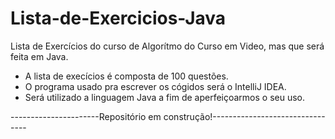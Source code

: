 # Lista-de-Exercicios-Java
Lista de Exercícios do curso de Algorítmo do Curso em Video, mas que será feita em Java.

- A lista de execícios é composta de 100 questões.
- O programa usado pra escrever os cógidos será o IntelliJ IDEA.
- Será utilizado a linguagem Java a fim de aperfeiçoarmos o seu uso.

----------------------Repositório em construção!--------------------------------

